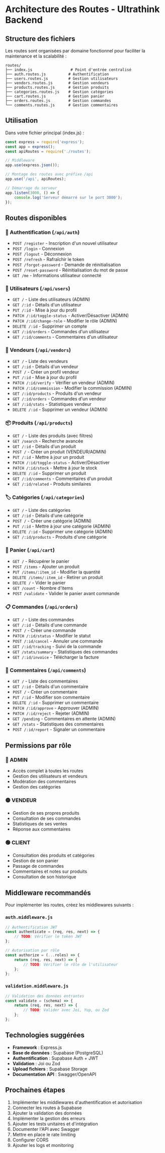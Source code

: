 # Architecture des Routes - Ultrathink Backend

## Structure des fichiers

Les routes sont organisées par domaine fonctionnel pour faciliter la maintenance et la scalabilité :

```
routes/
├── index.js                 # Point d'entrée centralisé
├── auth.routes.js          # Authentification
├── users.routes.js         # Gestion utilisateurs
├── vendors.routes.js       # Gestion vendeurs
├── products.routes.js      # Gestion produits
├── categories.routes.js    # Gestion catégories
├── cart.routes.js          # Gestion panier
├── orders.routes.js        # Gestion commandes
└── comments.routes.js      # Gestion commentaires
```

## Utilisation

Dans votre fichier principal (index.js) :

```javascript
const express = require('express');
const app = express();
const apiRoutes = require('./routes');

// Middleware
app.use(express.json());

// Montage des routes avec préfixe /api
app.use('/api', apiRoutes);

// Démarrage du serveur
app.listen(3000, () => {
    console.log('Serveur démarré sur le port 3000');
});
```

## Routes disponibles

### 🔐 Authentification (`/api/auth`)
- `POST /register` - Inscription d'un nouvel utilisateur
- `POST /login` - Connexion
- `POST /logout` - Déconnexion
- `POST /refresh` - Rafraîchir le token
- `POST /forgot-password` - Demande de réinitialisation
- `POST /reset-password` - Réinitialisation du mot de passe
- `GET /me` - Informations utilisateur connecté

### 👥 Utilisateurs (`/api/users`)
- `GET /` - Liste des utilisateurs (ADMIN)
- `GET /:id` - Détails d'un utilisateur
- `PUT /:id` - Mise à jour du profil
- `PATCH /:id/toggle-status` - Activer/Désactiver (ADMIN)
- `PATCH /:id/change-role` - Modifier le rôle (ADMIN)
- `DELETE /:id` - Supprimer un compte
- `GET /:id/orders` - Commandes d'un utilisateur
- `GET /:id/comments` - Commentaires d'un utilisateur

### 🏪 Vendeurs (`/api/vendors`)
- `GET /` - Liste des vendeurs
- `GET /:id` - Détails d'un vendeur
- `POST /` - Créer un profil vendeur
- `PUT /:id` - Mise à jour du profil
- `PATCH /:id/verify` - Vérifier un vendeur (ADMIN)
- `PATCH /:id/commission` - Modifier la commission (ADMIN)
- `GET /:id/products` - Produits d'un vendeur
- `GET /:id/orders` - Commandes d'un vendeur
- `GET /:id/stats` - Statistiques vendeur
- `DELETE /:id` - Supprimer un vendeur (ADMIN)

### 📦 Produits (`/api/products`)
- `GET /` - Liste des produits (avec filtres)
- `GET /search` - Recherche avancée
- `GET /:id` - Détails d'un produit
- `POST /` - Créer un produit (VENDEUR/ADMIN)
- `PUT /:id` - Mettre à jour un produit
- `PATCH /:id/toggle-status` - Activer/Désactiver
- `PATCH /:id/stock` - Mettre à jour le stock
- `DELETE /:id` - Supprimer un produit
- `GET /:id/comments` - Commentaires d'un produit
- `GET /:id/related` - Produits similaires

### 🏷️ Catégories (`/api/categories`)
- `GET /` - Liste des catégories
- `GET /:id` - Détails d'une catégorie
- `POST /` - Créer une catégorie (ADMIN)
- `PUT /:id` - Mettre à jour une catégorie (ADMIN)
- `DELETE /:id` - Supprimer une catégorie (ADMIN)
- `GET /:id/products` - Produits d'une catégorie

### 🛒 Panier (`/api/cart`)
- `GET /` - Récupérer le panier
- `POST /items` - Ajouter un produit
- `PUT /items/:item_id` - Modifier la quantité
- `DELETE /items/:item_id` - Retirer un produit
- `DELETE /` - Vider le panier
- `GET /count` - Nombre d'items
- `POST /validate` - Valider le panier avant commande

### 📋 Commandes (`/api/orders`)
- `GET /` - Liste des commandes
- `GET /:id` - Détails d'une commande
- `POST /` - Créer une commande
- `PATCH /:id/status` - Modifier le statut
- `POST /:id/cancel` - Annuler une commande
- `GET /:id/tracking` - Suivi de la commande
- `GET /stats/summary` - Statistiques des commandes
- `GET /:id/invoice` - Télécharger la facture

### 💬 Commentaires (`/api/comments`)
- `GET /` - Liste des commentaires
- `GET /:id` - Détails d'un commentaire
- `POST /` - Créer un commentaire
- `PUT /:id` - Modifier son commentaire
- `DELETE /:id` - Supprimer un commentaire
- `PATCH /:id/approve` - Approuver (ADMIN)
- `PATCH /:id/reject` - Rejeter (ADMIN)
- `GET /pending` - Commentaires en attente (ADMIN)
- `GET /stats` - Statistiques des commentaires
- `POST /:id/report` - Signaler un commentaire

## Permissions par rôle

### 🔴 ADMIN
- Accès complet à toutes les routes
- Gestion des utilisateurs et vendeurs
- Modération des commentaires
- Gestion des catégories

### 🟡 VENDEUR
- Gestion de ses propres produits
- Consultation de ses commandes
- Statistiques de ses ventes
- Réponse aux commentaires

### 🟢 CLIENT
- Consultation des produits et catégories
- Gestion de son panier
- Passage de commandes
- Commentaires et notes sur produits
- Consultation de son historique

## Middleware recommandés

Pour implémenter les routes, créez les middlewares suivants :

### `auth.middleware.js`
```javascript
// Authentification JWT
const authenticate = (req, res, next) => {
    // TODO: Vérifier le token JWT
};

// Autorisation par rôle
const authorize = (...roles) => {
    return (req, res, next) => {
        // TODO: Vérifier le rôle de l'utilisateur
    };
};
```

### `validation.middleware.js`
```javascript
// Validation des données entrantes
const validate = (schema) => {
    return (req, res, next) => {
        // TODO: Valider avec Joi, Yup, ou Zod
    };
};
```

## Technologies suggérées

- **Framework** : Express.js
- **Base de données** : Supabase (PostgreSQL)
- **Authentification** : Supabase Auth + JWT
- **Validation** : Joi ou Zod
- **Upload fichiers** : Supabase Storage
- **Documentation API** : Swagger/OpenAPI

## Prochaines étapes

1. Implémenter les middlewares d'authentification et autorisation
2. Connecter les routes à Supabase
3. Ajouter la validation des données
4. Implémenter la gestion des erreurs
5. Ajouter les tests unitaires et d'intégration
6. Documenter l'API avec Swagger
7. Mettre en place le rate limiting
8. Configurer CORS
9. Ajouter les logs et monitoring
